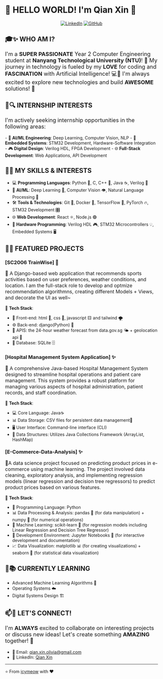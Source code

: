 # <h1>🚀 HELLO WORLD! I'm Qian Xin 🎉</h1>

<div align="center">
  
  [![LinkedIn](https://img.shields.io/badge/LINKEDIN-0077B5?style=for-the-badge&logo=linkedin&logoColor=white)](https://www.linkedin.com/in/xin-qian-65352632/)
  [![GitHub](https://img.shields.io/badge/GITHUB-100000?style=for-the-badge&logo=github&logoColor=white)](https://github.com/icymeow)
  
</div>

## <h2>🎓✨ WHO AM I?</h2>
<p style="font-size: 18px">I'm a <strong>SUPER PASSIONATE</strong> Year 2 Computer Engineering student at <strong>Nanyang Technological University (NTU)</strong>! 🎯 My journey in technology is fueled by my <strong>LOVE</strong> for coding and <strong>FASCINATION</strong> with Artificial Intelligence! 💻🤖 I'm always excited to explore new technologies and build <strong>AWESOME</strong> solutions! 🚀</p>

## <h2>💼🔍 INTERNSHIP INTERESTS</h2>
<p style="font-size: 18px">I'm actively seeking internship opportunities in the following areas:</p>
- 🤖 <strong>AI/ML Engineering</strong>: Deep Learning, Computer Vision, NLP
- 🔌 <strong>Embedded Systems</strong>: STM32 Development, Hardware-Software Integration
- 🎮 <strong>Digital Design</strong>: Verilog HDL, FPGA Development
- 🌐 <strong>Full-Stack Development</strong>: Web Applications, API Development

## <h2>💪🔥 MY SKILLS & INTERESTS</h2>
- 💻 **Programming Languages**: Python 🐍, C, C++ 🚀, Java ☕, Verilog 🔌
- 🤖 **AI/ML**: Deep Learning 🧠, Computer Vision 👁️, Natural Language Processing 📝
- 🛠️ **Tools & Technologies**: Git 🐙, Docker 🐳, TensorFlow 🤖, PyTorch 🔥, STM32 Development 🎛️
- 🌐 **Web Development**: React ⚛️, Node.js 🟢
- 🔌 **Hardware Programming**: Verilog HDL 🎮, STM32 Microcontrollers 💡, Embedded Systems 🖥️

## <h2>🚀🌟 FEATURED PROJECTS</h2>

### <h3>[SC2006 TrainWise] 🎯</h3>
<p style="font-size: 16px">📝 A Django-based web application that recommends sports activities based on user preferences, weather conditions, and location. I am the full-stack role to develop and optmize recommendation algorithmns, creating different Models + Views, and decorate the UI as well~</p>

🌟 <strong>Tech Stack</strong>:
- 🎨 Front-end: html 📄, css 🎨, javascript 🟨 and tailwind 🌪️
- ⚙️ Back-end: django(Python) 🐍 
- 🔌 APIS: the 24-hour weather forecast from data.gov.sg 🌤️ + geolocation api 📍
- 💾 Database: SQLite 🗄️

### <h3>[Hospital Management System Application] ✨</h3>
<p style="font-size: 16px">📝 A comprehensive Java-based Hospital Management System designed to streamline hospital operations and patient care management. This system provides a robust platform for managing various aspects of hospital administration, patient records, and staff coordination.</p>

🌟 <strong>Tech Stack</strong>:
- 💻 Core Language: Java☕
- 📊 Data Storage: CSV files for persistent data management📝
- 🖥️ User Interface: Command-line interface (CLI)
- 🔄 Data Structures: Utilizes Java Collections Framework (ArrayList, HashMap)

### <h3>[E-Commerce-Data-Analysis] ✨</h3>
<p style="font-size: 16px">📝A data science project focused on predicting product prices in e-commerce using machine learning. The project involved data cleaning, exploratory analysis, and implementing regression models (linear regression and decision tree regressors) to predict product prices based on various features.</p>

🌟 <strong>Tech Stack</strong>:
- 🐍 Programming Language: Python
- 📊 Data Processing & Analysis: pandas 🐼 (for data manipulation) + numpy 🔢 (for numerical operations)
- 🤖 Machine Learning: scikit-learn 🧠 (for regression models including Linear Regression and Decision Tree Regressor)
- 📓 Development Environment: Jupyter Notebooks 📔 (for interactive development and documentation)
- 📈 Data Visualization: matplotlib 📊 (for creating visualizations) + seaborn 🌊 (for statistical data visualization)

## <h2>🌱📚 CURRENTLY LEARNING</h2>
- Advanced Machine Learning Algorithms 🧠
- Operating Systems ☁️
- Digital Systems Design 🏗️

## <h2>📫💬 LET'S CONNECT!</h2>
<p style="font-size: 18px">I'm <strong>ALWAYS</strong> excited to collaborate on interesting projects or discuss new ideas! Let's create something <strong>AMAZING</strong> together! 🎉</p>

- 📧 Email: [qian.xin.olivia@gmail.com](mailto:qian.xin.olivia@gmail.com)
- 💼 LinkedIn: [Qian Xin](https://www.linkedin.com/in/xin-qian-65352632/)

---

⭐️ From [icymeow](https://github.com/icymeow) with ❤️
